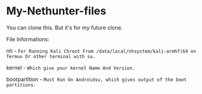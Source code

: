 # My-Nethunter-files
You can clone this. But it's for my future clone.


File Informations:

nh       -  ```For Running Kali Chroot From /data/local/nhsystem/kali-armhf|64 on Termux Or other terminal with su.```

kernel   -  ```Which give your kernel Name And Version.```

bootpartition  -  ```Must Run On Androidsu, which gives output of the boot partitions.```

